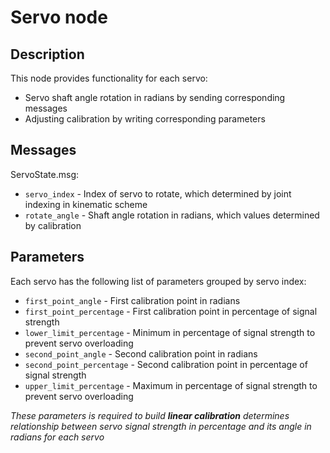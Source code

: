 # Servo node
## Description
This node provides functionality for each servo:
- Servo shaft angle rotation in radians by sending corresponding messages
- Adjusting calibration by writing corresponding parameters
## Messages
ServoState.msg:
- `servo_index` - Index of servo to rotate, which determined by joint indexing in kinematic scheme
- `rotate_angle` - Shaft angle rotation in radians, which values determined by calibration
## Parameters
Each servo has the following list of parameters grouped by servo index:
- `first_point_angle` - First calibration point in radians
- `first_point_percentage` - First calibration point in percentage of signal strength
- `lower_limit_percentage` - Minimum in percentage of signal strength to prevent servo overloading
- `second_point_angle` - Second calibration point in radians
- `second_point_percentage` - Second calibration point in percentage of signal strength
- `upper_limit_percentage` - Maximum in percentage of signal strength to prevent servo overloading

_These parameters is required to build **linear calibration** determines relationship between servo signal strength in percentage and its angle in radians for each servo_